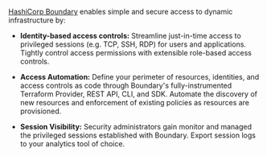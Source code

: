 [HashiCorp Boundary](https://www.boundaryproject.io) enables simple and secure access to dynamic infrastructure by:

- **Identity-based access controls:** Streamline just-in-time access to privileged sessions (e.g. TCP, SSH, RDP) for users and applications. Tightly control access permissions with extensible role-based access controls.

- **Access Automation:** Define your perimeter of resources, identities, and access controls as code through Boundary's fully-instrumented Terraform Provider, REST API, CLI, and SDK. Automate the discovery of new resources and enforcement of existing policies as resources are provisioned.

- **Session Visibility:** Security administrators gain monitor and managed the privileged sessions established with Boundary. Export session logs to your analytics tool of choice.
